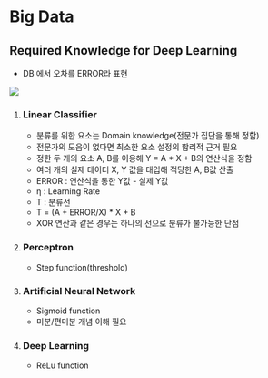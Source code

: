 # Big Data

## Required Knowledge for Deep Learning

* DB 에서 오차를 ERROR라 표현



![](C:\Users\ajant\Downloads\함수.png)

1. ### Linear  Classifier

   * 분류를 위한 요소는 Domain  knowledge(전문가 집단을 통해 정함)
   * 전문가의 도움이 없다면 최소한 요소 설정의 합리적 근거 필요
   * 정한 두 개의 요소 A, B를 이용해  Y = A * X + B의 연산식을 정함
   * 여러 개의 실제 데이터 X, Y 값을 대입해 적당한 A, B값 산출
   * ERROR : 연산식을 통한 Y값 - 실제 Y값
   * η : Learning Rate
   * T : 분류선
   * T = (A + ERROR/X) * X + B
   * XOR 연산과 같은 경우는 하나의 선으로 분류가 불가능한 단점

2. ### Perceptron

   * Step function(threshold)

3. ### Artificial Neural Network

   * Sigmoid function
   * 미분/편미분 개념 이해 필요

4. ### Deep Learning

   * ReLu function 